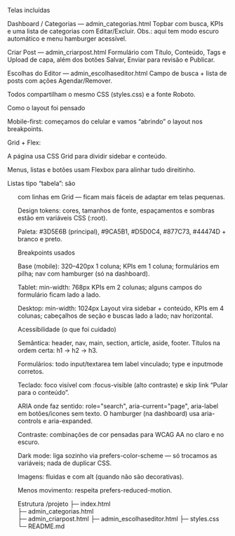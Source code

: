 Telas incluídas

Dashboard / Categorias — admin_categorias.html
Topbar com busca, KPIs e uma lista de categorias com Editar/Excluir.
Obs.: aqui tem modo escuro automático e menu hamburger acessível.

Criar Post — admin_criarpost.html
Formulário com Título, Conteúdo, Tags e Upload de capa, além dos botões Salvar, Enviar para revisão e Publicar.

Escolhas do Editor — admin_escolhaseditor.html
Campo de busca + lista de posts com ações Agendar/Remover.

Todos compartilham o mesmo CSS (styles.css) e a fonte Roboto.



Como o layout foi pensado

Mobile-first: começamos do celular e vamos “abrindo” o layout nos breakpoints.

Grid + Flex:

A página usa CSS Grid para dividir sidebar e conteúdo.

Menus, listas e botões usam Flexbox para alinhar tudo direitinho.

Listas tipo “tabela”: são <ul> com linhas em Grid — ficam mais fáceis de adaptar em telas pequenas.

Design tokens: cores, tamanhos de fonte, espaçamentos e sombras estão em variáveis CSS (:root).

Paleta:
#3D5E6B (principal), #9CA5B1, #D5D0C4, #877C73, #44474D + branco e preto.



Breakpoints usados

Base (mobile): 320–420px
1 coluna; KPIs em 1 coluna; formulários em pilha; nav com hamburger (só na dashboard).

Tablet: min-width: 768px
KPIs em 2 colunas; alguns campos do formulário ficam lado a lado.

Desktop: min-width: 1024px
Layout vira sidebar + conteúdo, KPIs em 4 colunas; cabeçalhos de seção e buscas lado a lado; nav horizontal.



Acessibilidade (o que foi cuidado)

Semântica: header, nav, main, section, article, aside, footer.
Títulos na ordem certa: h1 → h2 → h3.

Formulários: todo input/textarea tem label vinculado; type e inputmode corretos.

Teclado: foco visível com :focus-visible (alto contraste) e skip link “Pular para o conteúdo”.

ARIA onde faz sentido: role="search", aria-current="page", aria-label em botões/icones sem texto.
O hamburger (na dashboard) usa aria-controls e aria-expanded.

Contraste: combinações de cor pensadas para WCAG AA no claro e no escuro.

Dark mode: liga sozinho via prefers-color-scheme — só trocamos as variáveis; nada de duplicar CSS.

Imagens: fluidas e com alt (quando não são decorativas).

Menos movimento: respeita prefers-reduced-motion.


Estrutura
/projeto
├─ index.html                
├─ admin_categorias.html         
├─ admin_criarpost.html
├─ admin_escolhaseditor.html
├─ styles.css               
└─ README.md


